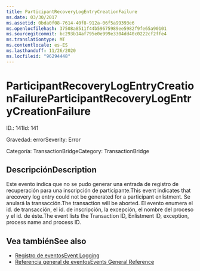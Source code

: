 ```yaml
---
title: ParticipantRecoveryLogEntryCreationFailure
ms.date: 03/30/2017
ms.assetid: 0bda0f08-7614-40f8-912a-06f5a99393e6
ms.openlocfilehash: 37508a8511f44b59675989ee5982f9fe65a90101
ms.sourcegitcommit: bc293b14af795e0e999e3304dd40c0222cf2ffe4
ms.translationtype: MT
ms.contentlocale: es-ES
ms.lasthandoff: 11/26/2020
ms.locfileid: "96294448"
---
```

# <a name="participantrecoverylogentrycreationfailure"></a><span data-ttu-id="56f33-102">ParticipantRecoveryLogEntryCreationFailure</span><span class="sxs-lookup"><span data-stu-id="56f33-102">ParticipantRecoveryLogEntryCreationFailure</span></span>

<span data-ttu-id="56f33-103">ID.: 141</span><span class="sxs-lookup"><span data-stu-id="56f33-103">Id: 141</span></span>  
  
 <span data-ttu-id="56f33-104">Gravedad: error</span><span class="sxs-lookup"><span data-stu-id="56f33-104">Severity: Error</span></span>  
  
 <span data-ttu-id="56f33-105">Categoría: TransactionBridge</span><span class="sxs-lookup"><span data-stu-id="56f33-105">Category: TransactionBridge</span></span>  
  
## <a name="description"></a><span data-ttu-id="56f33-106">Descripción</span><span class="sxs-lookup"><span data-stu-id="56f33-106">Description</span></span>  

 <span data-ttu-id="56f33-107">Este evento indica que no se pudo generar una entrada de registro de recuperación para una inscripción de participante.</span><span class="sxs-lookup"><span data-stu-id="56f33-107">This event indicates that arecovery log entry could not be generated for a participant enlistment.</span></span> <span data-ttu-id="56f33-108">Se anulará la transacción.</span><span class="sxs-lookup"><span data-stu-id="56f33-108">The transaction will be aborted.</span></span> <span data-ttu-id="56f33-109">El evento enumera el id. de transacción, el id. de inscripción, la excepción, el nombre del proceso y el id. de éste.</span><span class="sxs-lookup"><span data-stu-id="56f33-109">The event lists the Transaction ID, Enlistment ID, exception, process name and process ID.</span></span>  
  
## <a name="see-also"></a><span data-ttu-id="56f33-110">Vea también</span><span class="sxs-lookup"><span data-stu-id="56f33-110">See also</span></span>

- [<span data-ttu-id="56f33-111">Registro de eventos</span><span class="sxs-lookup"><span data-stu-id="56f33-111">Event Logging</span></span>](index.md)
- [<span data-ttu-id="56f33-112">Referencia general de eventos</span><span class="sxs-lookup"><span data-stu-id="56f33-112">Events General Reference</span></span>](events-general-reference.md)
